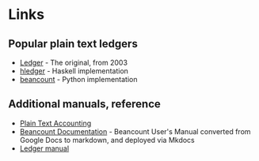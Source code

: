 # Links

## Popular plain text ledgers

- [Ledger](https://www.ledger-cli.org/) - The original, from 2003
- [hledger](https://hledger.org/) - Haskell implementation
- [beancount](http://furius.ca/beancount/) - Python implementation

## Additional manuals, reference

- [Plain Text Accounting](https://plaintextaccounting.org/)
- [Beancount Documentation](https://xuhcc.github.io/beancount-docs/) -
  Beancount User's Manual converted from Google Docs to markdown, and
  deployed via Mkdocs
- [Ledger manual](https://www.ledger-cli.org/3.0/doc/ledger3.html)

